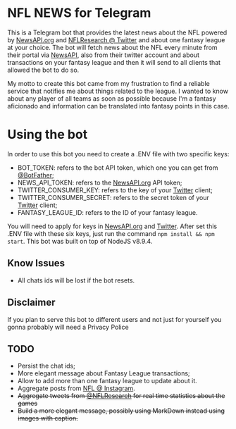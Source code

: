 # NFL NEWS for Telegram

This is a Telegram bot that provides the latest news about the NFL powered by [NewsAPI.org](https://newsapi.org) and
[NFLResearch @ Twitter](https://twitter.com/NFLResearch) and about one fantasy league at your choice.
The bot will fetch news about the NFL every minute from their portal via [NewsAPI](https://newsapi.org), also from their
twitter account and about transactions on your fantasy league and then it will send to all clients that allowed the bot
to do so.

My motto to create this bot came from my frustration to find a reliable service that notifies me about things related to
the league. I wanted to know about any player of all teams as soon as possible because I'm a fantasy aficionado and
information can be translated into fantasy points in this case.

# Using the bot

In order to use this bot you need to create a .ENV file with two specific keys:

* BOT_TOKEN: refers to the bot API token, which one you can get from [@BotFather](https://telegram.me/botfather);
* NEWS_API_TOKEN: refers to the [NewsAPI.org](https://newsapi.org) API token;
* TWITTER_CONSUMER_KEY: refers to the key of your [Twitter](https://twitter.com/) client;
* TWITTER_CONSUMER_SECRET: refers to the secret token of your [Twitter](https://twitter.com/) client;
* FANTASY_LEAGUE_ID: refers to the ID of your fantasy league.

You will need to apply for keys in [NewsAPI.org](https://newsapi.org/princing) and
[Twitter](https://developer.twitter.com/en/apply-for-access.html). After set this .ENV file with these six keys, just
run the command ```npm install && npm start```. This bot was built on top of NodeJS v8.9.4.

## Know Issues

* All chats ids will be lost if the bot resets.

## Disclaimer

If you plan to serve this bot to different users and not just for yourself you gonna probably will need a Privacy Police

## TODO

* Persist the chat ids;
* More elegant message about Fantasy League transactions;
* Allow to add more than one fantasy league to update about it.
* Aggregate posts from [NFL @ Instagram](https://www.instagram.com/nfl/).
* ~~Aggregate tweets from [@NFLResearch](https://twitter.com/NFLResearch) for real time statistics about the games~~
* ~~Build a more elegant message, possibly using MarkDown instead using images with caption.~~